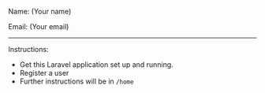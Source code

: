 Name: (Your name)

Email: (Your email)


---
Instructions:
   - Get this Laravel application set up and running.
   - Register a user
   - Further instructions will be in `/home`
